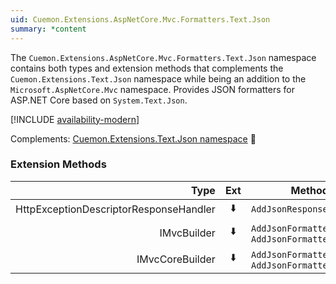 ```yaml
---
uid: Cuemon.Extensions.AspNetCore.Mvc.Formatters.Text.Json
summary: *content
---
```

The `Cuemon.Extensions.AspNetCore.Mvc.Formatters.Text.Json` namespace contains both types and extension methods that complements the `Cuemon.Extensions.Text.Json` namespace while being an addition to the `Microsoft.AspNetCore.Mvc` namespace. Provides JSON formatters for ASP.NET Core based on `System.Text.Json`.

[!INCLUDE [availability-modern](../../includes/availability-modern.md)]

Complements: [Cuemon.Extensions.Text.Json namespace](/api/extensions/jsonnet/Cuemon.Extensions.Text.Json.html) 📘

### Extension Methods

|Type|Ext|Methods|
|--:|:-:|---|
|HttpExceptionDescriptorResponseHandler|⬇️|`AddJsonResponseHandler`|
|IMvcBuilder|⬇️|`AddJsonFormatters`, `AddJsonFormattersOptions`|
|IMvcCoreBuilder|⬇️|`AddJsonFormatters`, `AddJsonFormattersOptions`|
